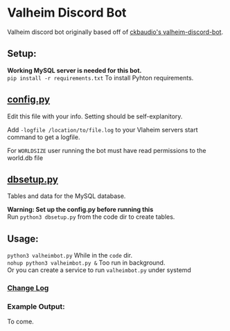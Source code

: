# Valheim Discord Bot
Valheim discord bot originally based off of [ckbaudio's valheim-discord-bot](https://github.com/ckbaudio/valheim-discord-bot).

## Setup:
**Working MySQL server is needed for this bot.**  
`pip install -r requirements.txt` To install Pyhton requirements.

## [config.py](code/config.py)
Edit this file with your info. Setting should be self-explanitory.  

Add `-logfile /location/to/file.log` to your Vlaheim servers start command to get a logfile.  

For `WORLDSIZE` user running the bot must have read permissions to the world.db file

## [dbsetup.py](code/dbsetup.py)
Tables and data for the MySQL database.  

**Warning: Set up the config.py before running this**  
Run `python3 dbsetup.py` from the code dir to create tables.

## Usage:
`python3 valheimbot.py` While in the `code` dir.  
`nohup python3 valheimbot.py &` Too run in background.  
Or you can create a service to run `valheimbot.py` under systemd  

### [Change Log](CHANGELOG.md)


### Example Output:
To come.